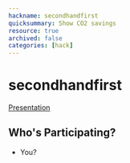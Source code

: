 ```yaml
---
hackname: secondhandfirst
quicksummary: Show CO2 savings
resource: true
archived: false
categories: [hack]
---
```


# secondhandfirst

[Presentation](https://docs.google.com/presentation/d/1ok4eOyKaXL85GBzZ107dre6uxqI69z5wzs0L7Rl30jM/edit#slide=id.g134f8e879c_0_1)

## Who's Participating?

- You?
